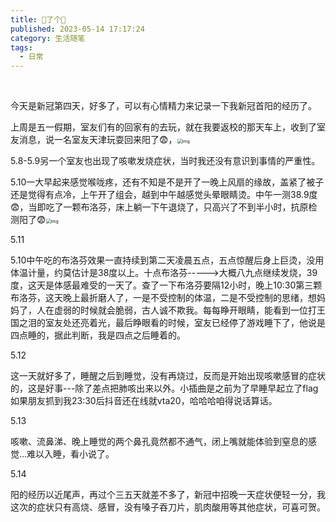 ```yaml
---
title: 🐏了个🐏
published: 2023-05-14 17:17:24
category: 生活随笔
tags:
  - 日常
---
```


​        

​		今天是新冠第四天，好多了，可以有心情精力来记录一下我新冠首阳的经历了。

​       上周是五一假期，室友们有的回家有的去玩，就在我要返校的那天车上，收到了室友消息，说一名室友天津玩耍回来阳了😨，<img src="https://img.promefire.top/blog-img/20240110-64ef29fab11ee061b21c6c51d815ccbe.jpeg" alt="img" style="zoom:50%;" />

5.8-5.9另一个室友也出现了咳嗽发烧症状，当时我还没有意识到事情的严重性。

5.10一大早起来感觉喉咙疼，还有不知是不是开了一晚上风扇的缘故，盖紧了被子还是觉得有点冷，上午开了组会，越到中午越感觉头晕眼睛烫。中午一测38.9度😨，当即吃了一颗布洛芬，床上躺一下午退烧了，只高兴了不到半小时，抗原检测阳了😨<img src="https://img.promefire.top/blog-img/20240110-e829d1f00900929b6011a36c97c3131b.jpeg" alt="img" style="zoom:50%;" />

5.11

​     5.10中午吃的布洛芬效果一直持续到第二天凌晨五点，五点惊醒后身上巨烫，没用体温计量，约莫估计是38度以上。十点布洛芬----->大概八九点继续发烧，39度，这天是体感最难受的一天了。查了一下布洛芬要隔12小时，晚上10:30第三颗布洛芬，这天晚上最折磨人了，一是不受控制的体温，二是不受控制的思绪，想妈妈了，人在虚弱的时候就会脆弱，古人诚不欺我。每每睁开眼睛，能看到一位打王国之泪的室友处还亮着光，最后睁眼看的时候，室友已经停了游戏睡下了，他说是四点睡的，据此判断，我是四点之后睡着的。

5.12

​      这一天就好多了，睡醒之后到睡觉，没有再烧过，反而是开始出现咳嗽感冒的症状的，这是好事---除了差点把肺咳出来以外。小插曲是之前为了早睡早起立了flag如果朋友抓到我23:30后抖音还在线就vta20，哈哈哈咱得说话算话。

5.13

​      咳嗽、流鼻涕、晚上睡觉的两个鼻孔竟然都不通气，闭上嘴就能体验到窒息的感觉...难以入睡，看小说了。

5.14

​      阳的经历以近尾声，再过个三五天就差不多了，新冠中招晚一天症状便轻一分，我这次的症状只有高烧、感冒，没有嗓子吞刀片，肌肉酸用等其他症状，可喜可贺。